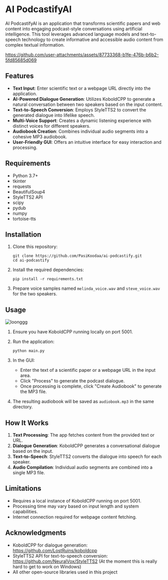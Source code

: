 # AI PodcastifyAI

AI PodcastifyAI is an application that transforms scientific papers and web content into engaging podcast-style conversations using artificial intelligence. This tool leverages advanced language models and text-to-speech technology to create informative and accessible audio content from complex textual information.



https://github.com/user-attachments/assets/87733368-b1fe-476b-b6b2-5fd85685d069



## Features

- **Text Input**: Enter scientific text or a webpage URL directly into the application.
- **AI-Powered Dialogue Generation**: Utilizes KoboldCPP to generate a natural conversation between two speakers based on the input content.
- **Text-to-Speech Conversion**: Employs StyleTTS2 to convert the generated dialogue into lifelike speech.
- **Multi-Voice Support**: Creates a dynamic listening experience with distinct voices for different speakers.
- **Audiobook Creation**: Combines individual audio segments into a cohesive MP3 audiobook.
- **User-Friendly GUI**: Offers an intuitive interface for easy interaction and processing.

## Requirements

- Python 3.7+
- tkinter
- requests
- BeautifulSoup4
- StyleTTS2 API
- scipy
- pydub
- numpy
- tortoise-tts

## Installation

1. Clone this repository:
   ```
   git clone https://github.com/PasiKoodaa/ai-podcastify.git
   cd ai-podcastify
   ```

2. Install the required dependencies:
   ```
   pip install -r requirements.txt
   ```

5. Prepare voice samples named `melinda_voice.wav` and `steve_voice.wav` for the two speakers.

## Usage

![loonggg](https://github.com/user-attachments/assets/59f02661-0342-4018-8fcc-947b91ea4da8)


1. Ensure you have KoboldCPP running locally on port 5001.

2. Run the application:
   ```
   python main.py
   ```

3. In the GUI:
   - Enter the text of a scientific paper or a webpage URL in the input area.
   - Click "Process" to generate the podcast dialogue.
   - Once processing is complete, click "Create Audiobook" to generate the MP3 file.

4. The resulting audiobook will be saved as `audiobook.mp3` in the same directory.

## How It Works

1. **Text Processing**: The app fetches content from the provided text or URL.
2. **Dialogue Generation**: KoboldCPP generates a conversational dialogue based on the input.
3. **Text-to-Speech**: StyleTTS2 converts the dialogue into speech for each speaker.
4. **Audio Compilation**: Individual audio segments are combined into a single MP3 file.

## Limitations

- Requires a local instance of KoboldCPP running on port 5001.
- Processing time may vary based on input length and system capabilities.
- Internet connection required for webpage content fetching.

## Acknowledgments

- KoboldCPP for dialogue generation: https://github.com/LostRuins/koboldcpp
- StyleTTS2 API for text-to-speech conversion: https://github.com/NeuralVox/StyleTTS2 (At the moment this is really hard to get to work on Windows)
- All other open-source libraries used in this project

